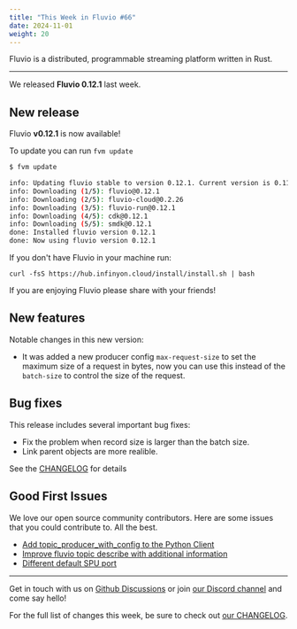 ```yaml
---
title: "This Week in Fluvio #66"
date: 2024-11-01
weight: 20
---
```

Fluvio is a distributed, programmable streaming platform written in Rust.

---
We released **Fluvio 0.12.1** last week.

## New release
Fluvio **v0.12.1** is now available!

To update you can run `fvm update`

```bash
$ fvm update

info: Updating fluvio stable to version 0.12.1. Current version is 0.11.9.
info: Downloading (1/5): fluvio@0.12.1
info: Downloading (2/5): fluvio-cloud@0.2.26
info: Downloading (3/5): fluvio-run@0.12.1
info: Downloading (4/5): cdk@0.12.1
info: Downloading (5/5): smdk@0.12.1
done: Installed fluvio version 0.12.1
done: Now using fluvio version 0.12.1

```

If you don't have Fluvio in your machine run:

```
curl -fsS https://hub.infinyon.cloud/install/install.sh | bash
```

If you are enjoying Fluvio please share with your friends!

## New features
Notable changes in this new version:

- It was added a new producer config `max-request-size` to set the maximum size of a request in bytes, now you can use this instead of the `batch-size` to control the size of the request.

## Bug fixes
This release includes several important bug fixes:

- Fix the problem when record size is larger than the batch size.
- Link parent objects are more realible.

See the [CHANGELOG] for details

## Good First Issues
We love our open source community contributors. Here are some issues that you could contribute to. All the best.

- [Add topic_producer_with_config to the Python Client]
- [Improve fluvio topic describe with additional information]
- [Different default SPU port]


---

Get in touch with us on [Github Discussions] or join [our Discord channel] and come say hello!

For the full list of changes this week, be sure to check out [our CHANGELOG].

[Fluvio open source]: https://github.com/infinyon/fluvio
[our CHANGELOG]: https://github.com/infinyon/fluvio/blob/master/CHANGELOG.md
[our Discord channel]: https://discordapp.com/invite/bBG2dTz
[Github Discussions]: https://github.com/infinyon/fluvio/discussions

[this form]: https://infinyon.com/request/ss-early-access/
[CHANGELOG]: https://github.com/infinyon/fluvio/blob/v0.12.1/CHANGELOG.md
[When a topic is deleted, connected clients should have their connection closed]: https://github.com/infinyon/fluvio/issues/3836
[Remove localhost from fluvio in favor of 127.0.0.1]: https://github.com/infinyon/fluvio/issues/3866
[Add topic_producer_with_config to the Python Client]: https://github.com/infinyon/fluvio/issues/4159
[Improve fluvio topic describe with additional information]: https://github.com/infinyon/fluvio/issues/3968
[Different default SPU port]: https://github.com/infinyon/fluvio/issues/3739
